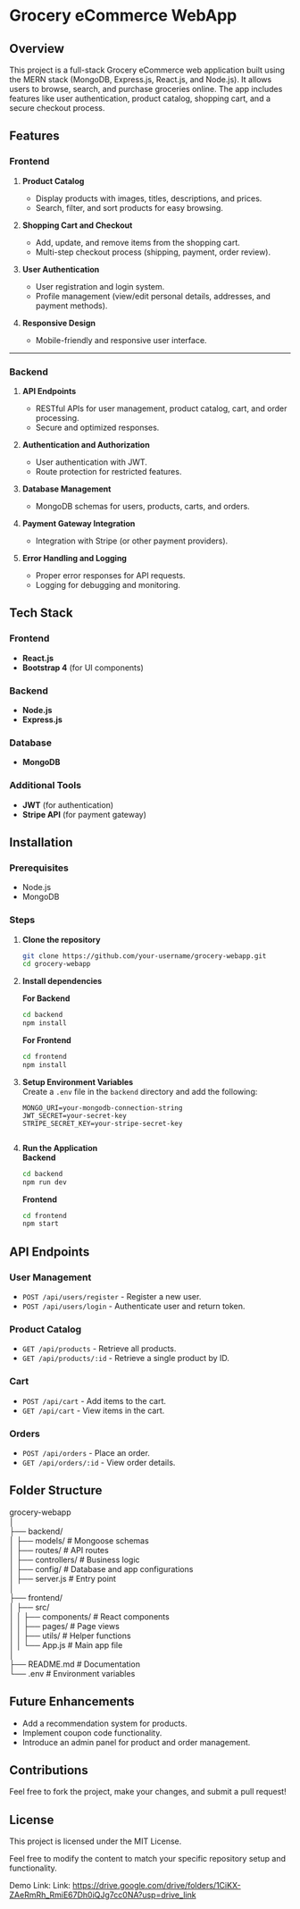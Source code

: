 
# Grocery eCommerce WebApp  

## Overview  
This project is a full-stack Grocery eCommerce web application built using the MERN stack (MongoDB, Express.js, React.js, and Node.js). It allows users to browse, search, and purchase groceries online. The app includes features like user authentication, product catalog, shopping cart, and a secure checkout process.



## Features  

### Frontend  
1. **Product Catalog**  
   - Display products with images, titles, descriptions, and prices.  
   - Search, filter, and sort products for easy browsing.  

2. **Shopping Cart and Checkout**  
   - Add, update, and remove items from the shopping cart.  
   - Multi-step checkout process (shipping, payment, order review).  

3. **User Authentication**  
   - User registration and login system.  
   - Profile management (view/edit personal details, addresses, and payment methods).  

4. **Responsive Design**  
   - Mobile-friendly and responsive user interface.  

---

### Backend  
1. **API Endpoints**  
   - RESTful APIs for user management, product catalog, cart, and order processing.  
   - Secure and optimized responses.  

2. **Authentication and Authorization**  
   - User authentication with JWT.  
   - Route protection for restricted features.  

3. **Database Management**  
   - MongoDB schemas for users, products, carts, and orders.  

4. **Payment Gateway Integration**  
   - Integration with Stripe (or other payment providers).  

5. **Error Handling and Logging**  
   - Proper error responses for API requests.  
   - Logging for debugging and monitoring.  



## Tech Stack  

### Frontend  
- **React.js**  
- **Bootstrap 4** (for UI components)  

### Backend  
- **Node.js**  
- **Express.js**  

### Database  
- **MongoDB**  

### Additional Tools  
- **JWT** (for authentication)  
- **Stripe API** (for payment gateway)  


## Installation  

### Prerequisites  
- Node.js  
- MongoDB  

### Steps  
1. **Clone the repository**  
   ```bash  
   git clone https://github.com/your-username/grocery-webapp.git  
   cd grocery-webapp  
   ```  

2. **Install dependencies**  

   **For Backend**  
   ```bash  
   cd backend  
   npm install  
   ```  

   **For Frontend**  
   ```bash  
   cd frontend  
   npm install  
   ```  

3. **Setup Environment Variables**  
   Create a `.env` file in the `backend` directory and add the following:  
   ```env  
   MONGO_URI=your-mongodb-connection-string  
   JWT_SECRET=your-secret-key  
   STRIPE_SECRET_KEY=your-stripe-secret-key  
  

4. **Run the Application**  
   **Backend**  
   ```bash  
   cd backend  
   npm run dev  
   ```  
   **Frontend**  
   ```bash  
   cd frontend  
   npm start  
   ```  



## API Endpoints  

### User Management  
- `POST /api/users/register` - Register a new user.  
- `POST /api/users/login` - Authenticate user and return token.  

### Product Catalog  
- `GET /api/products` - Retrieve all products.  
- `GET /api/products/:id` - Retrieve a single product by ID.  

### Cart  
- `POST /api/cart` - Add items to the cart.  
- `GET /api/cart` - View items in the cart.  

### Orders  
- `POST /api/orders` - Place an order.  
- `GET /api/orders/:id` - View order details.  



## Folder Structure  


grocery-webapp  
│  
├── backend/  
│   ├── models/         # Mongoose schemas  
│   ├── routes/         # API routes  
│   ├── controllers/    # Business logic  
│   ├── config/         # Database and app configurations  
│   ├── server.js       # Entry point  
│  
├── frontend/  
│   ├── src/  
│   │   ├── components/ # React components  
│   │   ├── pages/      # Page views  
│   │   ├── utils/      # Helper functions  
│   │   └── App.js      # Main app file  
│  
├── README.md           # Documentation  
└── .env                # Environment variables  


## Future Enhancements  
- Add a recommendation system for products.  
- Implement coupon code functionality.  
- Introduce an admin panel for product and order management.  


## Contributions  
Feel free to fork the project, make your changes, and submit a pull request!  



## License  
This project is licensed under the MIT License.  

Feel free to modify the content to match your specific repository setup and functionality.

Demo Link:
Link: https://drive.google.com/drive/folders/1CiKX-ZAeRmRh_RmiE67Dh0iQJg7cc0NA?usp=drive_link 



